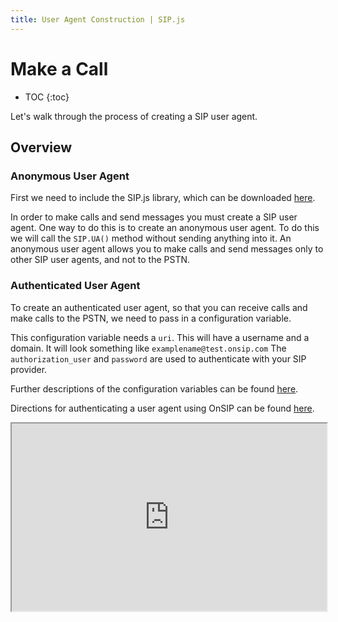 ```yaml
---
title: User Agent Construction | SIP.js
---
```


# Make a Call

* TOC
{:toc}

Let's walk through the process of creating a SIP user agent.

## Overview

### Anonymous User Agent

First we need to include the SIP.js library, which can be downloaded [here](/download/).  

In order to make calls and send messages you must create a SIP user agent.  One way to do this is to create an anonymous user agent.  To do this we will call the `SIP.UA()` method without sending anything into it.  An anonymous user agent allows you to make calls and send messages only to other SIP user agents, and not to the PSTN. 



### Authenticated User Agent

To create an authenticated user agent, so that you can receive calls and make calls to the PSTN, we need to pass in a configuration variable.  

This configuration variable needs a `uri`.  This will have a username and a domain.  It will look something like `examplename@test.onsip.com` The `authorization_user` and `password` are used to authenticate with your SIP provider.  

Further descriptions of the configuration variables can be found [here](/api/devel/ua_configuration_parameters/).

Directions for authenticating a user agent using OnSIP can be found [here](http://developer.onsip.com/guides/useragentauthentication/).

<iframe
  style="width: 100%; height: 300px"
  src="http://jsfiddle.net/V6WMY/2/embedded/html,js,css,result/">
</iframe>
